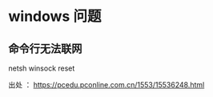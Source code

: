 # windows 问题

## 命令行无法联网

netsh winsock reset

出处 ： https://pcedu.pconline.com.cn/1553/15536248.html